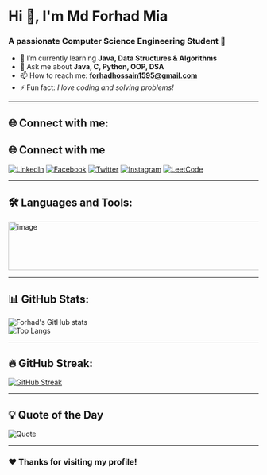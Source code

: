# Hi 👋, I'm Md Forhad Mia  
### A passionate Computer Science Engineering Student 🚀  

- 🌱 I’m currently learning **Java, Data Structures & Algorithms**  
- 💬 Ask me about **Java, C, Python, OOP, DSA**  
- 📫 How to reach me: **forhadhossain1595@gmail.com**  
- ⚡ Fun fact: *I love coding and solving problems!*  

---

## 🌐 Connect with me:  
## 🌐 Connect with me

[![LinkedIn](https://img.shields.io/badge/LinkedIn-blue?style=for-the-badge&logo=linkedin)](https://www.linkedin.com/in/md-forhad-hossain-076183262)
[![Facebook](https://img.shields.io/badge/Facebook-1877F2?style=for-the-badge&logo=facebook&logoColor=white)](https://www.facebook.com/profile.php?id=100069159224110)
[![Twitter](https://img.shields.io/badge/Twitter-1DA1F2?style=for-the-badge&logo=twitter&logoColor=white)](https://x.com/Mdforhad966)
[![Instagram](https://img.shields.io/badge/Instagram-E4405F?style=for-the-badge&logo=instagram&logoColor=white)](https://instagram.com/)
[![LeetCode](https://img.shields.io/badge/LeetCode-FFA116?style=for-the-badge&logo=leetcode&logoColor=black)](https://leetcode.com/u/MdForhadMia/)


---

## 🛠️ Languages and Tools:  
<img width="505" height="98" alt="image" src="https://github.com/user-attachments/assets/7b94ddbd-512b-497f-b798-fd370ae2cbf2" />


---

## 📊 GitHub Stats:  
![Forhad's GitHub stats](https://github-readme-stats.vercel.app/api?username=forhadmia231&show_icons=true&theme=radical)  
![Top Langs](https://github-readme-stats.vercel.app/api/top-langs/?username=forhadmia231&layout=compact&theme=radical)  

---

## 🔥 GitHub Streak:  
[![GitHub Streak](https://streak-stats.demolab.com?user=forhadmia231&theme=radical&border_radius=5)](https://git.io/streak-stats)  

---

## 💡 Quote of the Day  
![Quote](https://quotes-github-readme.vercel.app/api?type=horizontal&theme=radical)  

---

### ❤️ Thanks for visiting my profile!
